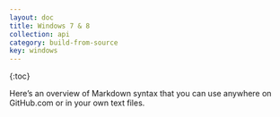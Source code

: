 ```yaml
---
layout: doc
title: Windows 7 & 8
collection: api
category: build-from-source
key: windows
---
```


{:toc}

Here&rsquo;s an overview of Markdown syntax that you can use anywhere on GitHub.com or in your own text files.

